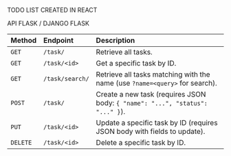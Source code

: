 TODO LIST CREATED IN REACT 

API FLASK / DJANGO FLASK

| Method | Endpoint             | Description                                          |
| :----- | :------------------- | :--------------------------------------------------- |
| `GET`  | `/task/`             | Retrieve all tasks.                                  |
| `GET`  | `/task/<id>`         | Get a specific task by ID.                           |
| `GET`  | `/task/search/`      | Retrieve all tasks matching with the name (use `?name=<query>` for search). |
| `POST` | `/task/`             | Create a new task (requires JSON body: `{ "name": "...", "status": "..." }`). |
| `PUT`  | `/task/<id>`         | Update a specific task by ID (requires JSON body with fields to update). |
| `DELETE`| `/task/<id>`         | Delete a specific task by ID.  
